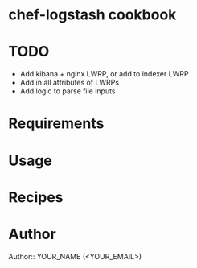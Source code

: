 # chef-logstash cookbook

# TODO
* Add kibana + nginx LWRP, or add to indexer LWRP
* Add in all attributes of LWRPs
* Add logic to parse file inputs

# Requirements

# Usage

# Recipes

# Author

Author:: YOUR_NAME (<YOUR_EMAIL>)
